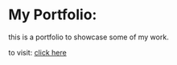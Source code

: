 # My Portfolio:

this is a portfolio to showcase some of my work.

to visit: [click here](https://alfianrsa.github.io/me/)
